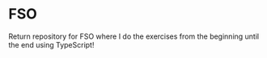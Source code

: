 # FSO
Return repository for FSO where I do the exercises from the beginning until the end using TypeScript!
